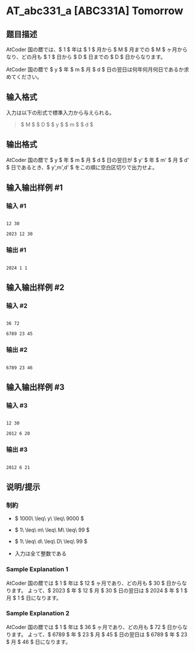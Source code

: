 # AT_abc331_a [ABC331A] Tomorrow

## 题目描述

[problemUrl]: https://atcoder.jp/contests/abc331/tasks/abc331_a

AtCoder 国の暦では、$ 1 $ 年は $ 1 $ 月から $ M $ 月までの $ M $ ヶ月からなり、どの月も $ 1 $ 日から $ D $ 日までの $ D $ 日からなります。

AtCoder 国の暦で $ y $ 年 $ m $ 月 $ d $ 日の翌日は何年何月何日であるか求めてください。

## 输入格式

入力は以下の形式で標準入力から与えられる。

> $ M $ $ D $ $ y $ $ m $ $ d $

## 输出格式

AtCoder 国の暦で $ y $ 年 $ m $ 月 $ d $ 日の翌日が $ y' $ 年 $ m' $ 月 $ d' $ 日であるとき、$ y',m',d' $ をこの順に空白区切りで出力せよ。

## 输入输出样例 #1

### 输入 #1

```
12 30
2023 12 30
```

### 输出 #1

```
2024 1 1
```

## 输入输出样例 #2

### 输入 #2

```
36 72
6789 23 45
```

### 输出 #2

```
6789 23 46
```

## 输入输出样例 #3

### 输入 #3

```
12 30
2012 6 20
```

### 输出 #3

```
2012 6 21
```

## 说明/提示

### 制約

- $ 1000\ \leq\ y\ \leq\ 9000 $
- $ 1\ \leq\ m\ \leq\ M\ \leq\ 99 $
- $ 1\ \leq\ d\ \leq\ D\ \leq\ 99 $
- 入力は全て整数である
 
### Sample Explanation 1

AtCoder 国の暦では $ 1 $ 年は $ 12 $ ヶ月であり、どの月も $ 30 $ 日からなります。 よって、$ 2023 $ 年 $ 12 $ 月 $ 30 $ 日の翌日は $ 2024 $ 年 $ 1 $ 月 $ 1 $ 日になります。

### Sample Explanation 2

AtCoder 国の暦では $ 1 $ 年は $ 36 $ ヶ月であり、どの月も $ 72 $ 日からなります。 よって、$ 6789 $ 年 $ 23 $ 月 $ 45 $ 日の翌日は $ 6789 $ 年 $ 23 $ 月 $ 46 $ 日になります。